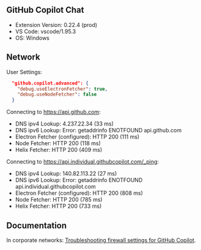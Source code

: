 ## GitHub Copilot Chat

- Extension Version: 0.22.4 (prod)
- VS Code: vscode/1.95.3
- OS: Windows

## Network

User Settings:
```json
  "github.copilot.advanced": {
    "debug.useElectronFetcher": true,
    "debug.useNodeFetcher": false
  }
```

Connecting to https://api.github.com:
- DNS ipv4 Lookup: 4.237.22.34 (33 ms)
- DNS ipv6 Lookup: Error: getaddrinfo ENOTFOUND api.github.com
- Electron Fetcher (configured): HTTP 200 (111 ms)
- Node Fetcher: HTTP 200 (118 ms)
- Helix Fetcher: HTTP 200 (409 ms)

Connecting to https://api.individual.githubcopilot.com/_ping:
- DNS ipv4 Lookup: 140.82.113.22 (27 ms)
- DNS ipv6 Lookup: Error: getaddrinfo ENOTFOUND api.individual.githubcopilot.com
- Electron Fetcher (configured): HTTP 200 (808 ms)
- Node Fetcher: HTTP 200 (785 ms)
- Helix Fetcher: HTTP 200 (733 ms)

## Documentation

In corporate networks: [Troubleshooting firewall settings for GitHub Copilot](https://docs.github.com/en/copilot/troubleshooting-github-copilot/troubleshooting-firewall-settings-for-github-copilot).